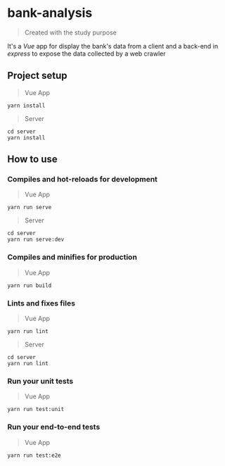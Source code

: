 # bank-analysis

> Created with  the study purpose

It's a *Vue* app for display the bank's data from a client and a back-end in *express* to expose the data collected by a web crawler

## Project setup

> Vue App

```shell
yarn install
```

> Server

```shell
cd server
yarn install
```

## How to use

### Compiles and hot-reloads for development

> Vue App

```shell
yarn run serve
```

> Server

```shell
cd server
yarn run serve:dev
```

### Compiles and minifies for production

> Vue App

```shell
yarn run build
```

### Lints and fixes files

> Vue App

```shell
yarn run lint
```

> Server

```shell
cd server
yarn run lint
```

### Run your unit tests

> Vue App

```shell
yarn run test:unit
```

### Run your end-to-end tests

> Vue App

```shell
yarn run test:e2e
```
